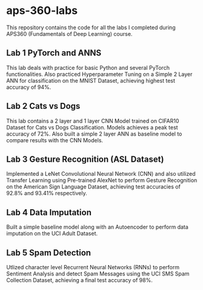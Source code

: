 # aps-360-labs

This repository contains the code for all the labs I completed during APS360 (Fundamentals of Deep Learning) course.

## Lab 1 PyTorch and ANNS
This lab deals with practice for basic Python and several PyTorch functionalities. Also practiced Hyperparameter Tuning on a Simple 2 Layer ANN for classification on the MNIST Dataset, achieving highest test accuracy of 94%.

## Lab 2 Cats vs Dogs
This lab contains a 2 layer and 1 layer CNN Model trained on CIFAR10 Dataset for Cats vs Dogs Classification. Models achieves a peak test accuracy of 72%. Also built a simple 2 layer ANN as baseline model to compare results with the CNN Models.

## Lab 3 Gesture Recognition (ASL Dataset)
Implemented a LeNet Convolutional Neural Network (CNN) and also utilized Transfer Learning using Pre-trained AlexNet to perform Gesture Recognition on the American Sign Language Dataset, achieving test accuracies of 92.8% and 93.41% respectively.

## Lab 4 Data Imputation
Built a simple baseline model along with an Autoencoder to perform data imputation on the UCI Adult Dataset. 

## Lab 5 Spam Detection
Utlized character level Recurrent Neural Networks (RNNs) to perform Sentiment Analysis and detect Spam Messages using the UCI SMS Spam Collection Dataset, achieving a final test accuracy of 98%.
